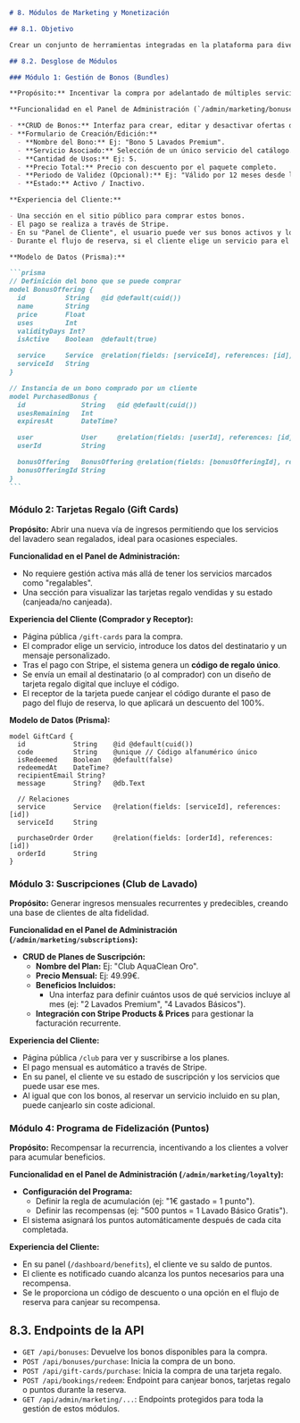 ````markdown
# 8. Módulos de Marketing y Monetización

## 8.1. Objetivo

Crear un conjunto de herramientas integradas en la plataforma para diversificar las fuentes de ingresos, aumentar el valor de vida del cliente (LTV) y fomentar la lealtad a la marca. Estos módulos transforman la web de una simple herramienta de reservas a una plataforma de crecimiento para el negocio.

## 8.2. Desglose de Módulos

### Módulo 1: Gestión de Bonos (Bundles)

**Propósito:** Incentivar la compra por adelantado de múltiples servicios a un precio reducido, asegurando ingresos y visitas futuras.

**Funcionalidad en el Panel de Administración (`/admin/marketing/bonuses`):**

- **CRUD de Bonos:** Interfaz para crear, editar y desactivar ofertas de bonos.
- **Formulario de Creación/Edición:**
  - **Nombre del Bono:** Ej: "Bono 5 Lavados Premium".
  - **Servicio Asociado:** Selección de un único servicio del catálogo.
  - **Cantidad de Usos:** Ej: 5.
  - **Precio Total:** Precio con descuento por el paquete completo.
  - **Periodo de Validez (Opcional):** Ej: "Válido por 12 meses desde la compra".
  - **Estado:** Activo / Inactivo.

**Experiencia del Cliente:**

- Una sección en el sitio público para comprar estos bonos.
- El pago se realiza a través de Stripe.
- En su "Panel de Cliente", el usuario puede ver sus bonos activos y los usos restantes.
- Durante el flujo de reserva, si el cliente elige un servicio para el que tiene un bono con usos disponibles, el sistema le ofrecerá la opción de "Usar 1 crédito del bono" en lugar de pagar.

**Modelo de Datos (Prisma):**

```prisma
// Definición del bono que se puede comprar
model BonusOffering {
  id          String   @id @default(cuid())
  name        String
  price       Float
  uses        Int
  validityDays Int?
  isActive    Boolean  @default(true)

  service     Service  @relation(fields: [serviceId], references: [id])
  serviceId   String
}

// Instancia de un bono comprado por un cliente
model PurchasedBonus {
  id              String   @id @default(cuid())
  usesRemaining   Int
  expiresAt       DateTime?

  user            User     @relation(fields: [userId], references: [id])
  userId          String

  bonusOffering   BonusOffering @relation(fields: [bonusOfferingId], references: [id])
  bonusOfferingId String
}
```
````

### Módulo 2: Tarjetas Regalo (Gift Cards)

**Propósito:** Abrir una nueva vía de ingresos permitiendo que los servicios del lavadero sean regalados, ideal para ocasiones especiales.

**Funcionalidad en el Panel de Administración:**

- No requiere gestión activa más allá de tener los servicios marcados como "regalables".
- Una sección para visualizar las tarjetas regalo vendidas y su estado (canjeada/no canjeada).

**Experiencia del Cliente (Comprador y Receptor):**

- Página pública `/gift-cards` para la compra.
- El comprador elige un servicio, introduce los datos del destinatario y un mensaje personalizado.
- Tras el pago con Stripe, el sistema genera un **código de regalo único**.
- Se envía un email al destinatario (o al comprador) con un diseño de tarjeta regalo digital que incluye el código.
- El receptor de la tarjeta puede canjear el código durante el paso de pago del flujo de reserva, lo que aplicará un descuento del 100%.

**Modelo de Datos (Prisma):**

```prisma
model GiftCard {
  id            String    @id @default(cuid())
  code          String    @unique // Código alfanumérico único
  isRedeemed    Boolean   @default(false)
  redeemedAt    DateTime?
  recipientEmail String?
  message       String?   @db.Text

  // Relaciones
  service       Service   @relation(fields: [serviceId], references: [id])
  serviceId     String

  purchaseOrder Order     @relation(fields: [orderId], references: [id])
  orderId       String
}
```

### Módulo 3: Suscripciones (Club de Lavado)

**Propósito:** Generar ingresos mensuales recurrentes y predecibles, creando una base de clientes de alta fidelidad.

**Funcionalidad en el Panel de Administración (`/admin/marketing/subscriptions`):**

- **CRUD de Planes de Suscripción:**
  - **Nombre del Plan:** Ej: "Club AquaClean Oro".
  - **Precio Mensual:** Ej: 49.99€.
  - **Beneficios Incluidos:**
    - Una interfaz para definir cuántos usos de qué servicios incluye al mes (ej: "2 Lavados Premium", "4 Lavados Básicos").
  - **Integración con Stripe Products & Prices** para gestionar la facturación recurrente.

**Experiencia del Cliente:**

- Página pública `/club` para ver y suscribirse a los planes.
- El pago mensual es automático a través de Stripe.
- En su panel, el cliente ve su estado de suscripción y los servicios que puede usar ese mes.
- Al igual que con los bonos, al reservar un servicio incluido en su plan, puede canjearlo sin coste adicional.

### Módulo 4: Programa de Fidelización (Puntos)

**Propósito:** Recompensar la recurrencia, incentivando a los clientes a volver para acumular beneficios.

**Funcionalidad en el Panel de Administración (`/admin/marketing/loyalty`):**

- **Configuración del Programa:**
  - Definir la regla de acumulación (ej: "1€ gastado = 1 punto").
  - Definir las recompensas (ej: "500 puntos = 1 Lavado Básico Gratis").
- El sistema asignará los puntos automáticamente después de cada cita completada.

**Experiencia del Cliente:**

- En su panel (`/dashboard/benefits`), el cliente ve su saldo de puntos.
- El cliente es notificado cuando alcanza los puntos necesarios para una recompensa.
- Se le proporciona un código de descuento o una opción en el flujo de reserva para canjear su recompensa.

## 8.3. Endpoints de la API

- `GET /api/bonuses`: Devuelve los bonos disponibles para la compra.
- `POST /api/bonuses/purchase`: Inicia la compra de un bono.
- `POST /api/gift-cards/purchase`: Inicia la compra de una tarjeta regalo.
- `POST /api/bookings/redeem`: Endpoint para canjear bonos, tarjetas regalo o puntos durante la reserva.
- `GET /api/admin/marketing/...`: Endpoints protegidos para toda la gestión de estos módulos.

```

```
